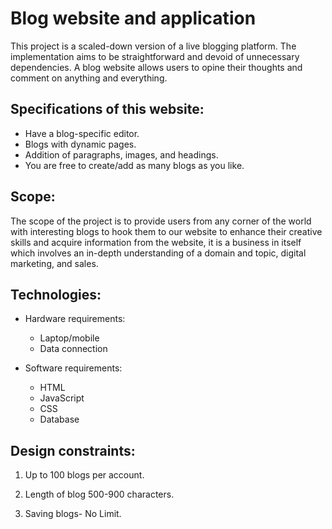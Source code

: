 # Blog website and application

This project is a scaled-down version of a live blogging platform. The implementation aims to be straightforward and devoid of unnecessary dependencies. A blog website allows users to opine their thoughts  and comment on anything and everything.  

## Specifications of this website:

* Have a blog-specific editor.
* Blogs with dynamic pages.
* Addition of paragraphs, images, and headings.
* You are free to create/add as many blogs as you like.

## Scope:

The scope of the project is to provide users from any corner of the world with interesting blogs to hook them to our website to enhance their creative skills and acquire information from the website, it is a business in itself which involves an in-depth understanding of a domain and topic, digital marketing, and sales.

## Technologies:

* Hardware requirements:
   * Laptop/mobile 
   * Data connection 

* Software requirements:
   * HTML
   * JavaScript
   * CSS
   * Database

## Design constraints:

1. Up to 100 blogs per account.

2. Length of blog 500-900 characters.

3. Saving blogs- No Limit.


